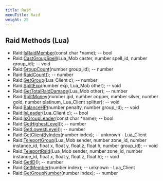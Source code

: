 ```yaml
---
title: Raid
menuTitle: Raid
weight: 25
---
```


## Raid Methods (Lua)
- Raid:[IsRaidMember](israidmember)(const char *name); -- bool
- Raid:[CastGroupSpell](castgroupspell)(Lua_Mob caster, number spell_id, number group_id); -- void
- Raid:[GroupCount](groupcount)(number group_id); -- number
- Raid:[RaidCount](raidcount)(); -- number
- Raid:[GetGroup](getgroup)(Lua_Client c); -- number
- Raid:[SplitExp](splitexp)(number exp, Lua_Mob other); -- void
- Raid:[GetTotalRaidDamage](gettotalraiddamage)(Lua_Mob other); -- number
- Raid:[SplitMoney](splitmoney)(number gid, number copper, number silver, number gold, number platinum, Lua_Client splitter); -- void
- Raid:[BalanceHP](balancehp)(number penalty, number group_id); -- void
- Raid:[IsLeader](isleader)(Lua_Client c); -- bool
- Raid:[IsGroupLeader](isgroupleader)(const char *name); -- bool
- Raid:[GetHighestLevel](gethighestlevel)(); -- number
- Raid:[GetLowestLevel](getlowestlevel)(); -- number
- Raid:[GetClientByIndex](getclientbyindex)(number index); -- unknown - Lua_Client
- Raid:[TeleportGroup](teleportgroup)(Lua_Mob sender, number zone_id, number instance_id, float x, float y, float z, float h, number group_id); -- void
- Raid:[TeleportRaid](teleportraid)(Lua_Mob sender, number zone_id, number instance_id, float x, float y, float z, float h); -- void
- Raid:[GetID](getid)(); -- number
- Raid:[GetMember](getmember)(number index); -- unknown - Lua_Client
- Raid:[GetGroupNumber](getgroupnumber)(number index); -- number
